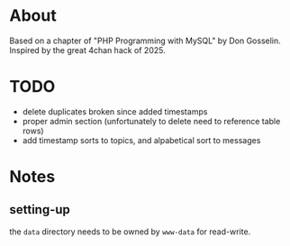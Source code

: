 # About

Based on a chapter of "PHP Programming with MySQL" by Don Gosselin.
Inspired by the great 4chan hack of 2025.


# TODO

- delete duplicates broken since added timestamps
- proper admin section (unfortunately to delete need to reference table rows)
- add timestamp sorts to topics, and alpabetical sort to messages

# Notes

## setting-up

the `data` directory needs to be owned by `www-data` for read-write.
